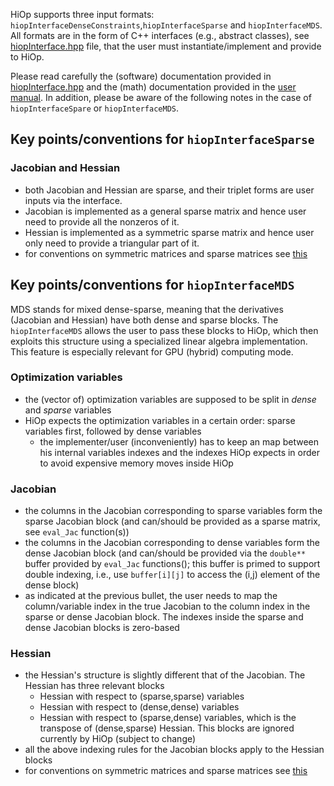 HiOp supports three input formats: `hiopInterfaceDenseConstraints`,`hiopInterfaceSparse` and `hiopInterfaceMDS`.
All formats are in the form of C++ interfaces (e.g., abstract classes), see [hiopInterface.hpp](hiopInterface.hpp) file, that the user must instantiate/implement and provide to HiOp.

Please read carefully the (software) documentation provided in [hiopInterface.hpp](hiopInterface.hpp) and the (math) documentation provided in the [user manual](../../doc/hiop_usermanual.pdf). In addition, please be aware of the following notes in the case of `hiopInterfaceSpare` or `hiopInterfaceMDS`.

## Key points/conventions for `hiopInterfaceSparse`

### Jacobian and Hessian
* both Jacobian and Hessian are sparse, and their triplet forms are user inputs via the interface.
* Jacobian is implemented as a general sparse matrix and hence user need to provide all the nonzeros of it.
* Hessian is implemented as a symmetric sparse matrix and hence user only need to provide a triangular part of it.
* for conventions on symmetric matrices and sparse matrices see [this](../LinAlg/readme.md)


## Key points/conventions for `hiopInterfaceMDS`

MDS stands for mixed dense-sparse, meaning that the derivatives (Jacobian and Hessian) have both dense and sparse blocks. The `hiopInterfaceMDS` allows the user to pass these blocks to HiOp, which then exploits this structure using a specialized linear algebra implementation. This feature is especially relevant for GPU (hybrid) computing mode.


### Optimization variables

* the (vector of) optimization variables are supposed to be split in *dense* and *sparse* variables
* HiOp expects the optimization variables in a certain order: sparse variables first, followed by dense variables
  * the implementer/user (inconveniently) has to keep an map between his internal variables indexes and the indexes HiOp expects in order to avoid expensive memory moves inside HiOp
  
### Jacobian

* the columns in the Jacobian corresponding to sparse variables form the sparse Jacobian block (and can/should be provided as a sparse matrix, see `eval_Jac` function(s))
* the columns in the Jacobian corresponding to dense variables form the dense Jacobian block (and can/should be provided via the `double**` buffer provided by `eval_Jac` functions(); this buffer is primed to support double indexing, i.e., use `buffer[i][j]` to access the (i,j) element of the dense block)
* as indicated at the previous bullet, the user needs to map the column/variable index in the true Jacobian to the column index in the sparse or dense Jacobian block. The indexes inside the sparse and dense Jacobian blocks is zero-based

### Hessian
* the Hessian's structure is slightly different that of the Jacobian. The Hessian has three relevant blocks
  * Hessian with respect to (sparse,sparse) variables
  * Hessian with respect to (dense,dense) variables	
  * Hessian with respect to (sparse,dense) variables, which is the transpose of (dense,sparse) Hessian. This blocks are ignored currently by HiOp (subject to change)
* all the above indexing rules for the Jacobian blocks apply to the Hessian blocks
* for conventions on symmetric matrices and sparse matrices see [this](../LinAlg/readme.md)
  
